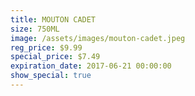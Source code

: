 ```yaml
---
title: MOUTON CADET
size: 750ML
image: /assets/images/mouton-cadet.jpeg
reg_price: $9.99
special_price: $7.49
expiration_date: 2017-06-21 00:00:00
show_special: true
---
```



